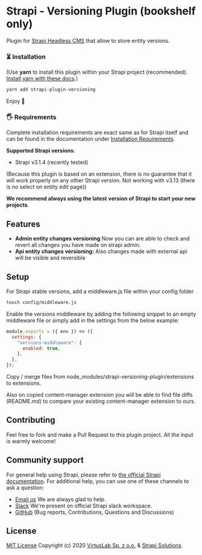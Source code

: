 # Strapi - Versioning Plugin (bookshelf only)

Plugin for [Strapi Headless CMS](https://github.com/strapi/strapi) that allow to
store entity versions.

### ⏳ Installation

(Use **yarn** to install this plugin within your Strapi project (recommended).
[Install yarn with these docs](https://yarnpkg.com/lang/en/docs/install/).)

```bash
yarn add strapi-plugin-versioning
```

Enjoy 🎉

### 🖐 Requirements

Complete installation requirements are exact same as for Strapi itself and can
be found in the documentation under
<a href="https://strapi.io/documentation/v3.x/installation/cli.html#step-1-make-sure-requirements-are-met">Installation
Requirements</a>.

**Supported Strapi versions**:

- Strapi v3.1.4 (recently tested)

(Because this plugin is based on an extension, there is no guarantee that it
will work properly on any other Strapi version. Not working with v3.13 (there is
no select on entity edit page))

**We recommend always using the latest version of Strapi to start your new
projects**.

## Features

- **Admin entity changes versioning** Now you can are able to check and revert
  all changes you have made on strapi admin.
- **Api entity changes versioning:** Also changes made with external api will be
  visible and reversible

## Setup

For Strapi stable versions, add a middleware.js file within your config folder

```bash
touch config/middleware.js
```

Enable the versions middleware by adding the following snippet to an empty
middleware file or simply add in the settings from the below example:

```js script
module.exports = ({ env }) => ({
  settings: {
    "versions-middleware": {
      enabled: true,
    },
  },
});
```

Copy / merge files from node_modules/strapi-versioning-plugin/extensions to
extensions.

Also on copied content-manager extension you will be able to find file diffs
(README.md) to compare your existing content-manager extension to ours.

## Contributing

Feel free to fork and make a Pull Request to this plugin project. All the input
is warmly welcome!

## Community support

For general help using Strapi, please refer to
[the official Strapi documentation](https://strapi.io/documentation/). For
additional help, you can use one of these channels to ask a question:

- [Email us](mailto:strapi@virtuslab.com) We are always glad to help.
- [Slack](http://slack.strapi.io) We're present on official Strapi slack
  workspace.
- [GitHub](https://github.com/VirtusLab/strapi-molecules/issues) (Bug reports,
  Contributions, Questions and Discussions)

## License

[MIT License](LICENSE.md) Copyright (c) 2020
[VirtusLab Sp. z o.o.](https://virtuslab.com/) &amp;
[Strapi Solutions](https://strapi.io/).
